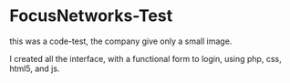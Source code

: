 # FocusNetworks-Test

this was a code-test, the company give only a small image.

I created all the interface, with a functional form to login, using php, css, html5, and js.
